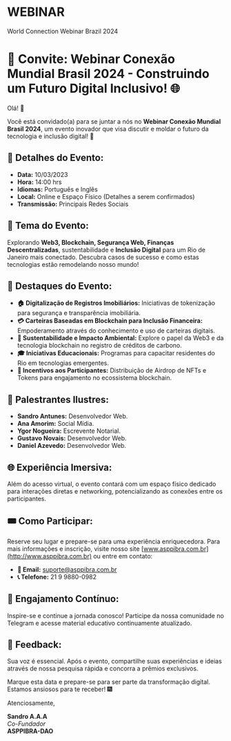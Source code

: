 # WEBINAR
World Connection Webinar Brazil 2024

# 🎉 Convite: Webinar Conexão Mundial Brasil 2024 - Construindo um Futuro Digital Inclusivo! 🌐

Olá! 👋

Você está convidado(a) para se juntar a nós no **Webinar Conexão Mundial Brasil 2024**, um evento inovador que visa discutir e moldar o futuro da tecnologia e inclusão digital! 🚀

## 📅 Detalhes do Evento:

- **Data:** 10/03/2023
- **Hora:** 14:00 hrs
- **Idiomas:** Português e Inglês
- **Local:** Online e Espaço Físico (Detalhes a serem confirmados)
- **Transmissão:** Principais Redes Sociais

## 🌟 Tema do Evento:

Explorando **Web3, Blockchain, Segurança Web, Finanças Descentralizadas**, sustentabilidade e **Inclusão Digital** para um Rio de Janeiro mais conectado. Descubra casos de sucesso e como estas tecnologias estão remodelando nosso mundo!

## 📢 Destaques do Evento:

- **🏠 Digitalização de Registros Imobiliários:** Iniciativas de tokenização para segurança e transparência imobiliária.
- **💳 Carteiras Baseadas em Blockchain para Inclusão Financeira:** Empoderamento através do conhecimento e uso de carteiras digitais.
- **🌿 Sustentabilidade e Impacto Ambiental:** Explore o papel da Web3 e da tecnologia blockchain no registro de créditos de carbono.
- **🎓 Iniciativas Educacionais:** Programas para capacitar residentes do Rio em tecnologias emergentes.
- **🎁 Incentivos aos Participantes:** Distribuição de Airdrop de NFTs e Tokens para engajamento no ecossistema blockchain.

## 🎤 Palestrantes Ilustres:

- **Sandro Antunes:** Desenvolvedor Web.
- **Ana Amorim:** Social Mídia.
- **Ygor Nogueira:** Escrevente Notarial.
- **Gustavo Novais:** Desenvolvedor Web.
- **Daniel Azevedo:** Desenvolvedor Web.

## 🌐 Experiência Imersiva:

Além do acesso virtual, o evento contará com um espaço físico dedicado para interações diretas e networking, potencializando as conexões entre os participantes.

## 🎟️ Como Participar:

Reserve seu lugar e prepare-se para uma experiência enriquecedora. Para mais informações e inscrição, visite nosso site [www.asppibra.com.br](http://www.asppibra.com.br) ou entre em contato:

- **📧 Email:** suporte@asppibra.com.br
- **📞 Telefone:** 21 9 9880-0982

## 🌱 Engajamento Contínuo:

Inspire-se e continue a jornada conosco! Participe da nossa comunidade no Telegram e acesse material educativo continuamente atualizado.

## 💌 Feedback:

Sua voz é essencial. Após o evento, compartilhe suas experiências e ideias através de nossa pesquisa rápida e concorra a prêmios exclusivos.

Marque esta data e prepare-se para ser parte da transformação digital. Estamos ansiosos para te receber! 🎆

Atenciosamente,

**Sandro A.A.A**  
*Co-Fundador*  
**ASPPIBRA-DAO**

